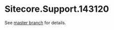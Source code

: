# Sitecore.Support.143120

See [master branch](https://github.com/sitecoresupport/Sitecore.Support.143120) for details.
